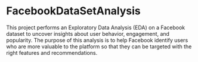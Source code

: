 # FacebookDataSetAnalysis
This project performs an Exploratory Data Analysis (EDA) on a Facebook dataset to uncover insights about user behavior, engagement, and popularity. The purpose of this analysis is to help Facebook identify users who are more valuable to the platform so that they can be targeted with the right features and recommendations. 
